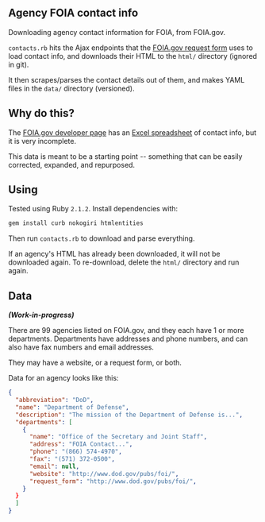 ## Agency FOIA contact info

Downloading agency contact information for FOIA, from FOIA.gov.

`contacts.rb` hits the Ajax endpoints that the [FOIA.gov request form](http://www.foia.gov/report-makerequest.html) uses to load contact info, and downloads their HTML to the `html/` directory (ignored in git).

It then scrapes/parses the contact details out of them, and makes YAML files in the `data/` directory (versioned).

## Why do this?

The [FOIA.gov developer page](http://www.foia.gov/developer.html) has an [Excel spreadsheet](http://www.foia.gov/full-foia-contacts.xls) of contact info, but it is very incomplete.

This data is meant to be a starting point -- something that can be easily corrected, expanded, and repurposed.

## Using

Tested using Ruby `2.1.2`. Install dependencies with:

```bash
gem install curb nokogiri htmlentities
```

Then run `contacts.rb` to download and parse everything.

If an agency's HTML has already been downloaded, it will not be downloaded again. To re-download, delete the `html/` directory and run again.

## Data

_**(Work-in-progress)**_

There are 99 agencies listed on FOIA.gov, and they each have 1 or more departments. Departments have addresses and phone numbers, and can also have fax numbers and email addresses.

They may have a website, or a request form, or both.

Data for an agency looks like this:

```json
{
  "abbreviation": "DoD",
  "name": "Department of Defense",
  "description": "The mission of the Department of Defense is...",
  "departments": [
    {
      "name": "Office of the Secretary and Joint Staff",
      "address": "FOIA Contact...",
      "phone": "(866) 574-4970",
      "fax": "(571) 372-0500",
      "email": null,
      "website": "http://www.dod.gov/pubs/foi/",
      "request_form": "http://www.dod.gov/pubs/foi/",
    }
  }
  ]
}
```

